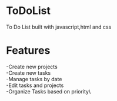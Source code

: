 # ToDoList
To Do List built with javascript,html and css

# Features
-Create new projects\
-Create new tasks\
-Manage tasks by date\
-Edit tasks and projects\
-Organize Tasks based on priority\
